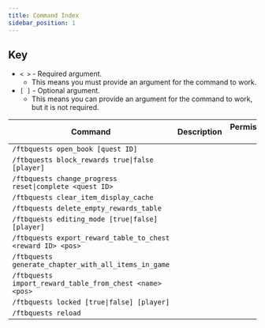 ```yaml
---
title: Command Index
sidebar_position: 1
---
```


## Key

- `< >` - Required argument.
    - This means you must provide an argument for the command to work.
- `[ ]` - Optional argument.
    - This means you can provide an argument for the command to work, but it is not required.

| Command                                                     | Description | Permission/something else? |
|-------------------------------------------------------------|-------------|----------------------------|
| `/ftbquests open_book [quest ID]`                           |             |                            |
| `/ftbquests block_rewards true\|false [player]`             |             |                            |
| `/ftbquests change_progress reset\|complete <quest ID>`     |             |                            |
| `/ftbquests clear_item_display_cache`                       |             |                            |
| `/ftbquests delete_empty_rewards_table`                     |             |                            |
| `/ftbquests editing_mode [true\|false] [player]`            |             |                            |
| `/ftbquests export_reward_table_to_chest <reward ID> <pos>` |             |                            |
| `/ftbquests generate_chapter_with_all_items_in_game`        |             |                            |
| `/ftbquests import_reward_table_from_chest <name> <pos>`    |             |                            |
| `/ftbquests locked [true\|false] [player]`                  |             |                            |
| `/ftbquests reload`                                         |             |                            |
